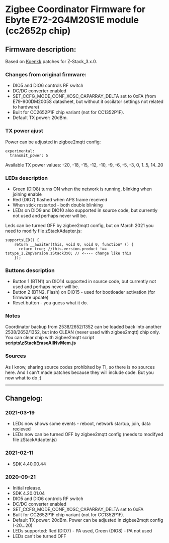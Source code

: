 # Zigbee Coordinator Firmware for Ebyte E72-2G4M20S1E module (cc2652p chip)

## Firmware description:

Based on [Koenkk](https://github.com/Koenkk/Z-Stack-firmware/blob/master/coordinator/Z-Stack_3.x.0/firmware.patch) patches for Z-Stack_3.x.0.

### Changes from original firmware:
- DIO5 and DIO6 controls RF switch
- DC/DC converter enabled
- SET_CCFG_MODE_CONF_XOSC_CAPARRAY_DELTA set to 0xFA (from E79-900DM2005S datasheet, but without it oscilator settings not related to hardware)
- Built for CC2652P1F chip variant (not for CC1352P1F).
- Default TX power: 20dBm. 

### TX power ajust

Power can be adjusted in zigbee2mqtt config:

    experimental:
      transmit_power: 5

Available TX power values: -20, -18, -15, -12, -10, -9, -6, -5, -3, 0, 1..5, 14..20

### LEDs description
- Green (DIO8) turns ON when the network is running, blinking when joining enable
- Red (DIO7) flashed when APS frame received
- When stick restarted - both double blinking
- LEDs on DIO9 and DIO10 also supported in source code, but currently not used and perhaps never will be.

Leds can be turned OFF by zigbee2mqtt config, but on March 2021 you need to modify file zStackAdapter.js:

    supportsLED() {
        return __awaiter(this, void 0, void 0, function* () {
          return true; //this.version.product !== tstype_1.ZnpVersion.zStack3x0; // <---- change like this
        });

### Buttons description
- Button 1 (BTN1) on DIO14 supported in source code, but currently not used and perhaps never will be.
- Button 2 (BTN2, Flash) on DIO15 - used for bootloader activation (for firmware update)
- Reset button - you guess what it do.

### Notes

Coordinator backup from 2538/2652/1352 can be loaded back into another 2538/2652/1352, but into CLEAN (never used with zigbee2mqtt) chip only.
You can clear chip with zigbee2mqtt script **scripts\zStackEraseAllNvMem.js**

### Sources

As I know, sharing source codes prohibited by TI, so there is no sources here. And I can't made patches because they will include code. But you now what to do ;)

---

## Changelog:

### 2021-03-19

- LEDs now shows some events - reboot, network startup, join, data recieved
- LEDs now can be turned OFF by zigbee2mqtt config (needs to modifyed file zStackAdapter.js)

### 2021-02-11

- SDK 4.40.00.44

### 2020-09-21

- Initial release.
- SDK 4.20.01.04
- DIO5 and DIO6 controls RF switch
- DC/DC converter enabled
- SET_CCFG_MODE_CONF_XOSC_CAPARRAY_DELTA set to 0xFA
- Built for CC2652P1F chip variant (not for CC1352P1F).
- Default TX power: 20dBm. Power can be adjusted in zigbee2mqtt config (-20...20)
- LEDs supported: Red (DIO7) - PA used, Green (DIO8) - PA not used
- LEDs can't be turned OFF
